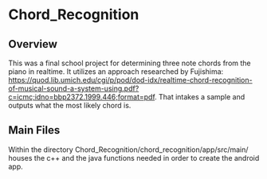 # Chord_Recognition

## Overview

This was a final school project for determining three note chords from the piano in realtime. It utilizes an approach researched by Fujishima: https://quod.lib.umich.edu/cgi/p/pod/dod-idx/realtime-chord-recognition-of-musical-sound-a-system-using.pdf?c=icmc;idno=bbp2372.1999.446;format=pdf. That intakes a sample and outputs what the most likely chord is.

## Main Files

Within the directory Chord_Recognition/chord_recognition/app/src/main/ houses the c++ and the java functions needed in order to create the android app.
